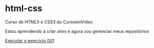 # html-css
 Curso de HTML5 e CSS3 do CursoemVídeo

 Estou aprendendo a criar sites e agora vou gerenciar meus repositórios

<a href="https://leoco3030.github.io/html-css/exercicios/ex001/index.html">Executar o exercício 001</a>
